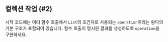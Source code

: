 ## 컬렉션 작업 (#2)

시작 코드에는 여러 함수 호출에서 `List`의 조건자로 사용되는 `operation`이라는 람다의 기본 구조가 포함되어 있습니다. 함수 호출이 명시된 결과를 생성하도록 `operation`을 구현하세요.